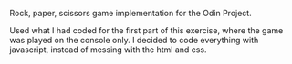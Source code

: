 Rock, paper, scissors game implementation for the Odin Project.

Used what I had coded for the first part of this exercise, where the game was played on the console only.
I decided to code everything with javascript, instead of messing with the html and css.
